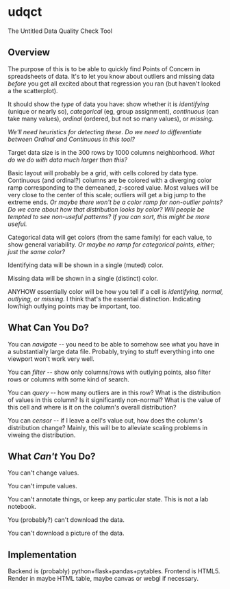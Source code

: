 # udqct
The Untitled Data Quality Check Tool

## Overview

The purpose of this is to be able to quickly find Points of Concern in spreadsheets of data. It's to let you know about outliers and missing data *before* you get all excited about that regression you ran (but haven't looked a the scatterplot).

It should show the *type* of data you have: show whether it is *identifying* (unique or nearly so), *categorical* (eg, group assignment), *continuous* (can take many values), *ordinal* (ordered, but not so many values), or *missing.*

*We'll need heuristics for detecting these. Do we need to differentiate between Ordinal and Continuous in this tool?*

Target data size is in the 300 rows by 1000 columns neighborhood. *What do we do with data much larger than this?*

Basic layout will probably be a grid, with cells colored by data type. Continuous (and ordinal?) columns are be colored with a diverging color ramp corresponding to the demeaned, z-scored value. Most values will be very close to the center of this scale; outliers will get a big jump to the extreme ends. *Or maybe there won't be a color ramp for non-outlier points? Do we care about how that distribution looks by color? Will people be tempted to see non-useful patterns? If you can sort, this might be more useful.*

Categorical data will get colors (from the same family) for each value, to show general variability. *Or maybe no ramp for categorical points, either; just the same color?*

Identifying data will be shown in a single (muted) color.

Missing data will be shown in a single (distinct) color.

ANYHOW essentially color will be how you tell if a cell is *identifying,* *normal,* *outlying,* or *missing.* I think that's the essential distinction. Indicating low/high outlying points may be important, too.

## What Can You Do?

You can *navigate* -- you need to be able to somehow see what you have in a substantially large data file. Probably, trying to stuff everything into one viewport won't work very well.

You can *filter* -- show only columns/rows with outlying points, also filter rows or columns with some kind of search.

You can *query* -- how many outliers are in this row? What is the distribution of values in this column? Is it significantly non-normal? What is the value of this cell and where is it on the column's overall distribution?

You can *censor* -- if I leave a cell's value out, how does the column's distribution change? Mainly, this will be to alleviate scaling problems in viweing the distribution.

## What *Can't* You Do?

You can't change values.

You can't impute values.

You can't annotate things, or keep any particular state. This is not a lab notebook.

You (probably?) can't download the data.

You can't download a picture of the data.

## Implementation

Backend is (probably) python+flask+pandas+pytables. Frontend is HTML5. Render in maybe HTML table, maybe canvas or webgl if necessary.